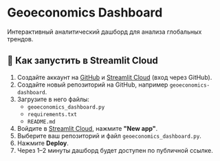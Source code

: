
# Geoeconomics Dashboard

Интерактивный аналитический дашборд для анализа глобальных трендов.

## 🚀 Как запустить в Streamlit Cloud

1. Создайте аккаунт на [GitHub](https://github.com/) и [Streamlit Cloud](https://streamlit.io/cloud) (вход через GitHub).
2. Создайте новый репозиторий на GitHub, например `geoeconomics-dashboard`.
3. Загрузите в него файлы:
   - `geoeconomics_dashboard.py`
   - `requirements.txt`
   - `README.md`
4. Войдите в [Streamlit Cloud](https://streamlit.io/cloud), нажмите **"New app"**.
5. Выберите ваш репозиторий и файл `geoeconomics_dashboard.py`.
6. Нажмите **Deploy**.
7. Через 1–2 минуты дашборд будет доступен по публичной ссылке.
